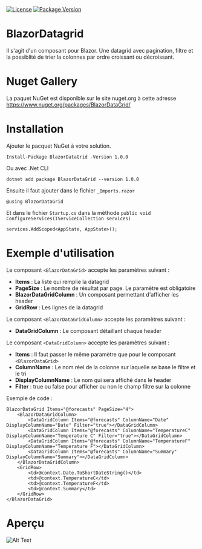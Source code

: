 [![License](https://img.shields.io/github/license/BlazorExtensions/Storage.svg?longCache=true&style=flat-square)](https://github.com/niou128/BlazorComponent/blob/master/LICENSE)
[![Package Version](https://img.shields.io/badge/nuget-v1.0.0-blue.svg?longCache=true&style=flat-square)](https://www.nuget.org/packages/BlazorDataGrid/)
# BlazorDatagrid

Il s'agit d'un composant pour Blazor. Une datagrid avec pagination, filtre et la possiblité de trier la colonnes par ordre croissant ou décroissant.

# Nuget Gallery
La paquet NuGet est disponible sur le site nuget.org à cette adresse https://www.nuget.org/packages/BlazorDataGrid/

# Installation

Ajouter le pacquet NuGet à votre solution. 
```
Install-Package BlazorDataGrid -Version 1.0.0
```
Ou avec .Net CLI
```
dotnet add package BlazorDataGrid --version 1.0.0
```

Ensuite il faut ajouter dans le fichier ```_Imports.razor```
```
@using BlazorDataGrid
```

Et dans le fichier ```Startup.cs``` dans la méthode ```public void ConfigureServices(IServiceCollection services)```
```
services.AddScoped<AppState, AppState>();
```

# Exemple d'utilisation

Le composant ```<BlazorDataGrid>``` accepte les paramètres suivant :
-	**Items** : La liste qui remplie la datagrid
-	**PageSize** : Le nombre de résultat par page. Le paramètre est obligatoire
-	**BlazorDataGridColumn** : Un composant permettant d'afficher les header
-	**GridRow** : Les lignes de la datagrid

Le composant ```<BlazorDataGridColumn>``` accepte les paramètres suivant :
-	**DataGridColumn** : Le composant détaillant chaque header

Le composant ```<DataGridColumn>``` accepte les paramètres suivant :
-	**Items** : Il faut passer le même paramètre que pour le composant ```<BlazorDataGrid>```
-	**ColumnName** : Le nom réel de la colonne sur laquelle se base le filtre et le tri
-	**DisplayColumnName** : Le nom qui sera affiché dans le header
-	**Filter** : true ou false pour afficher ou non le champ filtre sur la colonne

Exemple de code :

```
BlazorDataGrid Items="@forecasts" PageSize="4">
    <BlazorDataGridColumn>
        <DataGridColumn Items="@forecasts" ColumnName="Date" DisplayColumnName="Date" Filter="true"></DataGridColumn>
        <DataGridColumn Items="@forecasts" ColumnName="TemperatureC" DisplayColumnName="Temperature C" Filter="true"></DataGridColumn>
        <DataGridColumn Items="@forecasts" ColumnName="TemperatureF" DisplayColumnName="Temperature F"></DataGridColumn>
        <DataGridColumn Items="@forecasts" ColumnName="Summary" DisplayColumnName="Summary"></DataGridColumn>
    </BlazorDataGridColumn>
    <GridRow>
        <td>@context.Date.ToShortDateString()</td>
        <td>@context.TemperatureC</td>
        <td>@context.TemperatureF</td>
        <td>@context.Summary</td>
    </GridRow>
</BlazorDataGrid>
```

# Aperçu
![Alt Text](https://github.com/niou128/BlazorComponent/blob/master/BlazorDataGrid/content/apercu.png)